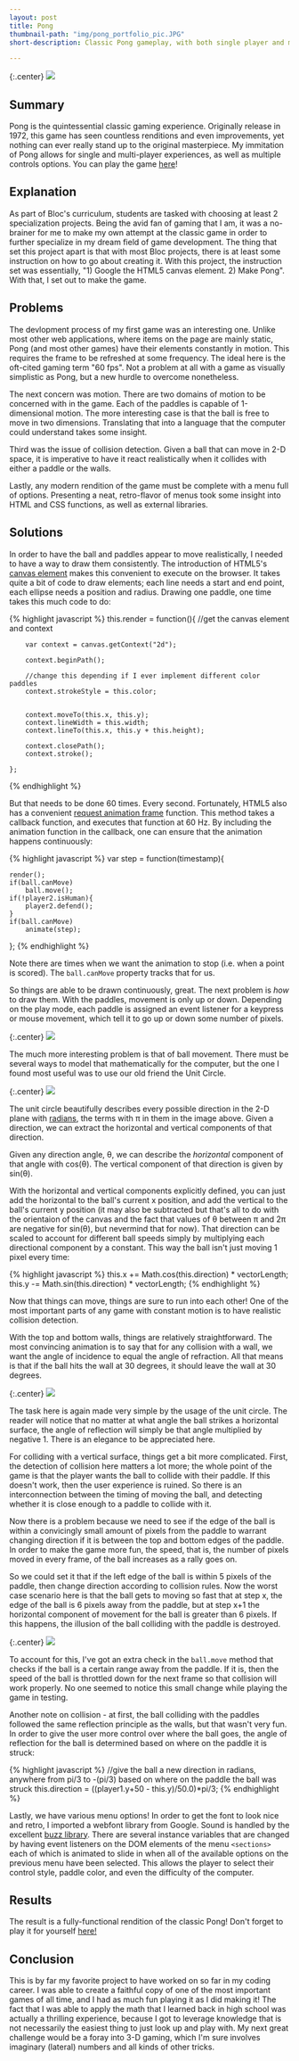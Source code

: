 ```yaml
---
layout: post
title: Pong
thumbnail-path: "img/pong_portfolio_pic.JPG"
short-description: Classic Pong gameplay, with both single player and multiplayer modes. Keyboard controls and mouse control is supported! Powered by the HTML5 canvas element.

---
```


{:.center}
![]({{site.baseurl}}/img/pong_welcome.JPG)

## Summary
Pong is the quintessential classic gaming experience. Originally release in 1972, this game has seen countless renditions and even improvements, yet nothing can ever really stand up to the original masterpiece. My immitation of Pong allows for single and multi-player experiences, as well as multiple controls options. You can play the game <a href="https://evening-temple-10291.herokuapp.com/">here</a>!

## Explanation

As part of Bloc's curriculum, students are tasked with choosing at least 2 specialization projects. Being the avid fan of gaming that I am, it was a no-brainer for me to make my own attempt at the classic game in order to further specialize in my dream field of game development. The thing that set this project apart is that with most Bloc projects, there is at least some instruction on how to go about creating it. With this project, the instruction set was essentially, "1) Google the HTML5 canvas element. 2) Make Pong". With that, I set out to make the game. 

## Problems

The devlopment process of my first game was an interesting one. Unlike most other web applications, where items on the page are mainly static, Pong (and most other games) have their elements constantly in motion. This requires the frame to be refreshed at some frequency. The ideal here is the oft-cited gaming term "60 fps". Not a problem at all with a game as visually simplistic as Pong, but a new hurdle to overcome nonetheless.

The next concern was motion. There are two domains of motion to be concerned with in the game. Each of the paddles is capable of 1-dimensional motion. The more interesting case is that the ball is free to move in two dimensions. Translating that into a language that the computer could understand takes some insight.

Third was the issue of collision detection. Given a ball that can move in 2-D space, it is imperative to have it react realistically when it collides with either a paddle or the walls.

Lastly, any modern rendition of the game must be complete with a menu full of options. Presenting a neat, retro-flavor of menus took some insight into HTML and CSS functions, as well as external libraries.

## Solutions

In order to have the ball and paddles appear to move realistically, I needed to have a way to draw them consistently. The introduction of HTML5's <a href="http://diveintohtml5.info/canvas.html">canvas element</a> makes this convenient to execute on the browser. It takes quite a bit of code to draw elements; each line needs a start and end point, each ellipse needs a position and radius. Drawing one paddle, one time takes this much code to do:

{% highlight javascript %}
this.render = function(){
        //get the canvas element and context

        var context = canvas.getContext("2d");

        context.beginPath();

        //change this depending if I ever implement different color paddles
        context.strokeStyle = this.color;


        context.moveTo(this.x, this.y);
        context.lineWidth = this.width;
        context.lineTo(this.x, this.y + this.height);

        context.closePath();
        context.stroke();

    };
{% endhighlight %}

But that needs to be done 60 times. Every second. Fortunately, HTML5 also has a convenient <a href="https://developer.mozilla.org/en-US/docs/Web/API/window/requestAnimationFrame">request animation frame</a> function. This method takes a callback function, and executes that function at 60 Hz. By including the animation function in the callback, one can ensure that the animation happens continuously:

{% highlight javascript %}
var step = function(timestamp){
    
    render();
    if(ball.canMove)
        ball.move();
    if(!player2.isHuman){
        player2.defend();
    }
    if(ball.canMove)
        animate(step);
    
};
{% endhighlight %}

Note there are times when we want the animation to stop (i.e. when a point is scored). The `ball.canMove` property tracks that for us.


So things are able to be drawn continuously, great. The next problem is _how_ to draw them. With the paddles, movement is only up or down. Depending on the play mode, each paddle is assigned an event listener for a keypress or mouse movement, which tell it to go up or down some number of pixels.

{:.center}
![]({{site.baseurl}}/img/pong.JPG)

The much more interesting problem is that of ball movement. There must be several ways to model that mathematically for the computer, but the one I found most useful was to use our old friend the Unit Circle.

{:.center}
![]({{site.baseurl}}/img/unit_circle.png)

The unit circle beautifully describes every possible direction in the 2-D plane with <a href="https://en.wikipedia.org/wiki/Radian">radians</a>, the terms with π in them in the image above. Given a direction, we can extract the horizontal and vertical components of that direction.

Given any direction angle, θ, we can describe the _horizontal_ component of that angle with cos(θ).
The vertical component of that direction is given by sin(θ).

With the horizontal and vertical components explicitly defined, you can just add the horizontal to the ball's current x position, and add the vertical to the ball's current y position (it may also be subtracted but that's all to do with the orientaion of the canvas and the fact that values of θ between π  and 2π are negative for sin(θ), but nevermind that for now). That direction can be scaled to account for different ball speeds simply by multiplying each directional component by a constant. This way the ball isn't just moving 1 pixel every time:

{% highlight javascript %}
this.x += Math.cos(this.direction) * vectorLength;
this.y -= Math.sin(this.direction) * vectorLength;
{% endhighlight %}



Now that things can move, things are sure to run into each other! One of the most important parts of any game with constant motion is to have realistic collision detection. 

With the top and bottom walls, things are relatively straightforward. The most convincing animation is to say that for any collision with a wall, we want the angle of incidence to equal the angle of refraction. All that means is that if the ball hits the wall at 30 degrees, it should leave the wall at 30 degrees. 

{:.center}
![]({{site.baseurl}}/img/reflection.png)

The task here is again made very simple by the usage of the unit circle. The reader will notice that no matter at what angle the ball strikes a horizontal surface, the angle of reflection will simply be that angle multiplied by negative 1. There is an elegance to be appreciated here.

For colliding with a vertical surface, things get a bit more complicated. First, the detection of collision here matters a lot more; the whole point of the game is that the player wants the ball to collide with their paddle. If this doesn't work, then the user experience is ruined. So there is an interconnection between the timing of moving the ball, and detecting whether it is close enough to a paddle to collide with it.

Now there is a problem because we need to see if the edge of the ball is within a convicingly small amount of pixels from the paddle to warrant changing direction if it is between the top and bottom edges of the paddle. In order to make the game more fun, the speed, that is, the number of pixels moved in every frame, of the ball increases as a rally goes on.

So we could set it that if the left edge of the ball is within 5 pixels of the paddle, then change direction according to collision rules. Now the worst case scenario here is that the ball gets to moving so fast that at step x, the edge of the ball is 6 pixels away from the paddle, but at step x+1 the horizontal component of movement for the ball is greater than 6 pixels. If this happens, the illusion of the ball colliding with the paddle is destroyed. 

{:.center}
![]({{site.baseurl}}/img/collision.png)

To account for this, I've got an extra check in the `ball.move` method that checks if the ball is a certain range away from the paddle. If it is, then the speed of the ball is throttled down for the next frame so that collision will work properly. No one seemed to notice this small change while playing the game in testing.

Another note on collision - at first, the ball colliding with the paddles followed the same reflection principle as the walls, but that wasn't very fun. In order to give the user more control over where the ball goes, the angle of reflection for the ball is determined based on where on the paddle it is struck:

{% highlight javascript %}
//give the ball a new direction in radians, anywhere from pi/3 to -(pi/3) based on where on the paddle the ball was struck
this.direction = ((player1.y+50 - this.y)/50.0)*pi/3;
{% endhighlight %}

Lastly, we have various menu options! In order to get the font to look nice and retro, I imported a webfont library from Google. Sound is handled by the excellent <a href="http://buzz.jaysalvat.com/">buzz library</a>. There are several instance variables that are changed by having event listeners on the DOM elements of the menu `<sections>` each of which is animated to slide in when all of the available options on the previous menu have been selected. This allows the player to select their control style, paddle color, and even the difficulty of the computer. 

## Results

The result is a fully-functional rendition of the classic Pong! Don't forget to play it for yourself <a href="https://evening-temple-10291.herokuapp.com/">here!</a>

## Conclusion

This is by far my favorite project to have worked on so far in my coding career. I was able to create a faithful copy of one of the most important games of all time, and I had as much fun playing it as I did making it! The fact that I was able to apply the math that I learned back in high school was actually a thrilling experience, because I got to leverage knowledge that is not necessarily the easiest thing to just look up and play with. My next great challenge would be a foray into 3-D gaming, which I'm sure involves imaginary (lateral) numbers and all kinds of other tricks.



     

































